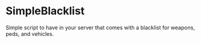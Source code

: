 # SimpleBlacklist
Simple script to have in your server that comes with a blacklist for weapons, peds, and vehicles.
